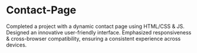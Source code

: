 # Contact-Page
Completed a project with a dynamic contact page using HTML/CSS &amp; JS. Designed an innovative user-friendly interface. Emphasized responsiveness &amp; cross-browser compatibility, ensuring a consistent experience across devices. 
